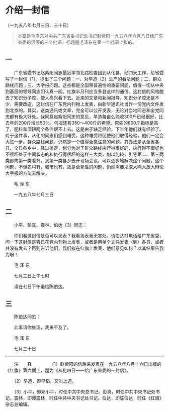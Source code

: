 #  介绍一封信
（一九五八年七月三日、三十日）
> 本篇是毛泽东对中共广东省委书记处书记赵紫阳一九五八年六月八日给广东省委的信写的三个批语。标题是毛泽东在第一个批语上拟的。 

## 一

　　广东省委书记赵紫阳同志最近率领北路检查团到从化县，经四天工作，给省委写了一封信〔1〕，提出了三个问题：一、对早造〔2〕生产的看法问题；二、群众路线问题；三、大字报问题。这些都是全国带普遍性的重要问题，值得一切从中央到基层的领导同志们认真一阅。红旗半月刊应当多登这样的通信。这封信的风格脱去了知识分子腔，使人高兴看下去。近来的文章和新闻报导，知识分子腔还是不少，需要改造。这封信在广东党内刊物上发表，由新华通讯社当作一份党内文件发到北京的。其实，这类通讯或文章，完全可以公开发表，无论对当地同志和全党同志都有极大好处。我同意赵紫阳同志的意见，早造每亩么能收300斤已经很好，比去年的200斤增长50％，何况还有350～400斤的希望。原先的800斤指标是高了，肥料和深耕两个条件跟不上去。这是由于缺乏经验，下半年他们就有经验了。对于这件事，从化的同志们感到难受，这种难受将促使他们取得经验，他们一定会大进一步。群众路线问题，仍然是一个值得全党注意的问题。其办法是从全省各县、全县各乡中，经过鉴定，划分为对于群众路线执行得很好的，执行得不很好也不很坏处于中间状态的和执行得很坏的这样三大类，加以比较，引导第二、第三两类都向第一类看齐，到第一类县乡去开现场会议，可以逐步地解决这个问题。这个问题，不但农村有，城市也有，故是全党性的问题，仍然需要采取大鸣大放大辩论大字报的方法去解决。

　　毛 泽 东

　　一九五八年七月三日

## 二

　　小平、彭真、震林、伯达〔3〕同志：

　　你们看这封信是否可以发表？我看发表毫无害处。请伯达打电话给广东省委，问一下这封信是否已在党内刊物上发表，或者是用单个文件发表（到）各县，或者并没有发去？再则告诉他们，我们拟在红旗上发表，他们意见如何？以其结果告我为盼！

　　毛 泽 东

　　七月三日上午七时

　　请在七日下午退给陈伯达。

## 三

　　陈伯达同志：

　　此事请你处理，我来不及了。

　　毛 泽 东

　　七月三十日


------------------
　　注　　释
　　
　　〔1〕赵紫阳的信后来发表在一九五八年八月十六日出版的《红旗》第六期上，题为《从化四日——给广东省委的一封信》。

　　〔2〕早造，即早稻，又叫上造。

　　〔3〕小平，即邓小平，时任中共中央总书记。彭真，时任中共中央书记处书记。震林，即谭震林，时任中共中央书记处书记。伯达，即陈伯达，时任《红旗》杂志总编辑。

  

